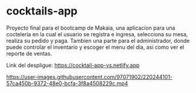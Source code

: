 # cocktails-app

Proyecto final para el bootcamp de Makaia, una aplicacion para una cocteleria en la cual el usuario se registra e ingresa, selecciona su mesa, realiza su pedido y paga.
Tambien una parte para el administrador, donde puede controlar el inventario y escoger el menu del dia, asi como ver el reporte de ventas.

Link del despligue: https://cocktail-app-vs.netlify.app



https://user-images.githubusercontent.com/97071902/220244101-57ca450b-9372-48e0-bcfa-3f8a4508229c.mp4


